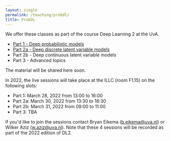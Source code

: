 ```yaml
---
layout: single
permalink: /teaching/probdl/
title: ProbDL
---
```


We offer these classes as part of the course Deep Learning 2 at the UvA.

* [Part 1 - Deep probabilistic models](/slides/DL2/probdl1.pdf) 
* [Part 2a - Deep discrete latent variable models](/slides/probdl2a.pdf)
* Part 2b - Deep continuous latent variable models
* Part 3 - Advanced topics

The material will be shared here soon. 

In 2022, the live sessions will take place at the ILLC (room F1.15) on the following slots:

* Part 1: March 28, 2022 from 13:00 to 16:00
* Part 2a: March 30, 2022 from 13:30 to 16:30
* Part 2b: March 31, 2022 from 09:00 to 11:00
* Part 3: TBA

If you'd like to join the sessions contact Bryan Eikema (b.eikema@uva.nl) or Wilker Aziz (w.aziz@uva.nl). Note that these 4 sessions will be recorded as part of the 2022 edition of DL2.

